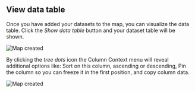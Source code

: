 ## View data table

Once you have added your datasets to the map, you can visualize the data table. Click the *Show data table* button and your dataset table will be shown. 

![Map created](/img/cloud-native-workspace/maps/map_view_table5.png)

By clicking the *tree dots* icon the Column Context menu will reveal additional options like: Sort on this column, ascending or descending, Pin the column so you can freeze it in the first position, and copy column data.

![Map created](/img/cloud-native-workspace/maps/map_view_table_column2.png)